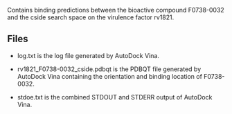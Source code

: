 Contains binding predictions between the bioactive compound F0738-0032 and the cside search space on the virulence factor rv1821.

## Files

- log.txt is the log file generated by AutoDock Vina.

- rv1821_F0738-0032_cside.pdbqt is the PDBQT file generated by AutoDock Vina containing the orientation and binding location of F0738-0032.

- stdoe.txt is the combined STDOUT and STDERR output of AutoDock Vina.

